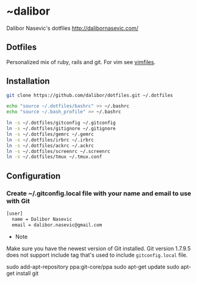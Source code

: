# ~dalibor

Dalibor Nasevic's dotfiles
http://dalibornasevic.com/

## Dotfiles

Personalized mix of ruby, rails and git. For vim see [vimfiles](https://github.com/dalibor/vimfiles/).

## Installation

```bash
git clone https://github.com/dalibor/dotfiles.git ~/.dotfiles

echo "source ~/.dotfiles/bashrc" >> ~/.bashrc
echo "source ~/.bash_profile" >> ~/.bashrc

ln -s ~/.dotfiles/gitconfig ~/.gitconfig
ln -s ~/.dotfiles/gitignore ~/.gitignore
ln -s ~/.dotfiles/gemrc ~/.gemrc
ln -s ~/.dotfiles/irbrc ~/.irbrc
ln -s ~/.dotfiles/ackrc ~/.ackrc
ln -s ~/.dotfiles/screenrc ~/.screenrc
ln -s ~/.dotfiles/tmux ~/.tmux.conf
```

## Configuration

### Create ~/.gitconfig.local file with your name and email to use with Git

```bash
[user]
  name = Dalibor Nasevic
  email = dalibor.nasevic@gmail.com
```

* Note

Make sure you have the newest version of Git installed. Git version 1.7.9.5 does not support include tag that's used to include `gitconfig.local` file.

  sudo add-apt-repository ppa:git-core/ppa
  sudo apt-get update
  sudo apt-get install git
